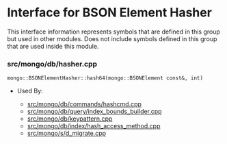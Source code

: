 
# Interface for BSON Element Hasher
This interface information represents symbols that are defined in this group but used in other modules.  Does not include symbols defined in this group that are used inside this module.

### src/mongo/db/hasher.cpp

<div></div>

    mongo::BSONElementHasher::hash64(mongo::BSONElement const&, int)

- Used By:

    - [src/mongo/db/commands/hashcmd.cpp](../../../../queries/database\_commands)
    - [src/mongo/db/query/index\_bounds\_builder.cpp](../../../../queries/core\_query\_system)
    - [src/mongo/db/keypattern.cpp](../../../../queries/indexing)
    - [src/mongo/db/index/hash\_access\_method.cpp](../../../../queries/indexing)
    - [src/mongo/s/d\_migrate.cpp](../../../../sharding/chunk\_management)
